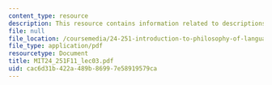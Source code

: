 ```yaml
---
content_type: resource
description: This resource contains information related to descriptions.
file: null
file_location: /coursemedia/24-251-introduction-to-philosophy-of-language-fall-2011/cac6d31b422a489b86997e58919579ca_MIT24_251F11_lec03.pdf
file_type: application/pdf
resourcetype: Document
title: MIT24_251F11_lec03.pdf
uid: cac6d31b-422a-489b-8699-7e58919579ca
---
```


